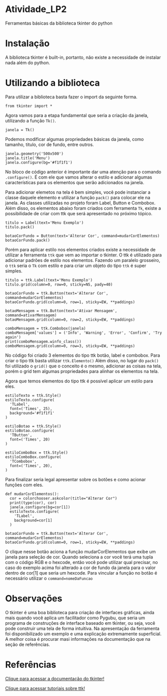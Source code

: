 # Atividade_LP2
Ferramentas básicas da biblioteca tkinter do python

<h1>Instalação</h1>
A biblioteca tkinter é built-in, portanto, não existe a necessidade de instalar nada além do python.

<h1>Utilizando a biblioteca</h1>
Para utilizar a biblioteca basta fazer o import da seguinte forma.

```
from tkinter import * 
```

Agora vamos para a etapa fundamental que seria a criação da janela, utilizando a função ``Tk()``.

```
janela = Tk()
```

Podemos modificar algumas propriedades básicas da janela, como tamanho, titulo, cor de fundo, entre outros.

```
janela.geometry('500x500')
janela.title('Menu')
janela.configure(bg='#f1f1f1')
```

No bloco de código anterior é importante dar uma atenção para o comando ``.configure()``. É com ele que vamos alterar o estilo e adicionar algumas características para os elementos que serão adicionados na janela.

Para adicionar elemetos na tela é bem simples, você pode instanciar a classe daquele elemento e utilizar a função ``pack()`` para colocar ele na janela.
As classes utilizadas no projeto foram Label, Button e Combobox. Além disso, os elementos abaixo foram criados com ferramenta ``Tk``, existe a possibilidade de criar com ttk que será apresentado no próximo tópico.
```
titulo = Label(text='Menu Exemplo')
titulo.pack()

botaoCorFundo = Button(text='Alterar Cor', command=mudarCorElementos)
botaoCorFundo.pack()
```

Porém para aplicar estilo nos elementos criados existe a necessidade de utilizar a ferramenta ``ttk`` que vem ao importar o tkinter. O ttk é utilizado para adicionar padrões de estilo nos elementos. Fazendo um paralelo grosseiro, o ``ttk`` seria o ``Tk`` com estilo e para criar um objeto do tipo ``ttk`` é super simples.
```
titulo = ttk.Label(text='Menu Exemplo')
titulo.grid(column=0, row=0, sticky=NS, pady=40)

botaoCorFundo = ttk.Button(text='Alterar Cor', command=mudarCorElementos)
botaoCorFundo.grid(column=0, row=1, sticky=EW, **paddings)

botaoMensagem = ttk.Button(text='Ativar Mensagem', command=ativarMensagem)
botaoMensagem.grid(column=0, row=2, sticky=EW, **paddings)

comboMensagem = ttk.Combobox(janela)
comboMensagem['values'] = ('Info', 'Warning', 'Error', 'Confirm', 'Try again')
print(comboMensagem.winfo_class())
comboMensagem.grid(column=0, row=3, sticky=EW, **paddings)
```
No código foi criado 3 elementos do tipo ttk botão, label e combobox. Para criar o tipo ttk basta utilizar ``ttk.Elemento()``
Além disso, no lugar do ``pack()`` foi utilizado o ``grid()`` que o conceito é o mesmo, adicionar as coisas na tela, porém o grid tem algumas propriedades para alinhar os elementos na tela.

Agora que temos elementos do tipo ttk é possível aplicar um estilo para eles.
```
estiloTexto = ttk.Style()
estiloTexto.configure(
  'TLabel',
  font=('Times', 25),
  background='#f1f1f1'
)

estiloBotao = ttk.Style()
estiloBotao.configure(
  'TButton', 
  font=('Times', 20)
)

estiloComboBox = ttk.Style()
estiloComboBox.configure(
  'TCombobox',
  font=('Times', 20),
)
```

Para finalizar seria legal apresentar sobre os botões e como acionar funções com eles.
```
def mudarCorElementos():
  cor = colorchooser.askcolor(title="Alterar Cor")
  print(type(cor), cor)
  janela.configure(bg=cor[1])
  estiloTexto.configure(
    'TLabel',
    background=cor[1]
  )

botaoCorFundo = ttk.Button(text='Alterar Cor', command=mudarCorElementos)
botaoCorFundo.grid(column=0, row=1, sticky=EW, **paddings)
```
O clique nesse botão aciona a função mudarCorElementos que exibe um janela para seleção de cor. Quando seleciona a cor você terá uma tupla com o código RGB e o hexcode, então você pode utilizar qual precisar, no caso do exemplo acima foi alterado a cor de fundo da janela para o valor dentro de cor[1] que seria um hexcode.
Para vincular a função no botão é necessário utilizar o ``command=nomeDaFuncao``

<h1>Observações</h1>
O tkinter é uma boa biblioteca para criação de interfaces gráficas, ainda mais quando você aplica um facilitador como Pygubu, que seria um programa de construções de interface baseado em tkinter, ou seja, você pode construir uma tela de forma intuitiva.
Na apresentação da ferramenta foi disponibilizado um exemplo e uma explicação extremamente superficial. A melhor coisa é procurar masi informações na documentação que na seção de referências.

<h1>Referências</h1>

<a href='https://docs.python.org/3/library/tk.html'>Clique para acessar a documentação do tkinter!</a>

<a href='https://www.pythontutorial.net/tkinter/tkinter-ttk/'>Clique para acessar tutoriais sobre ttk!</a>




